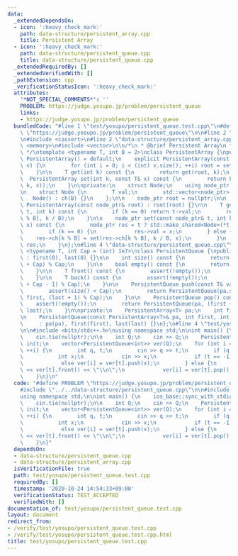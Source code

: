 ```yaml
---
data:
  _extendedDependsOn:
  - icon: ':heavy_check_mark:'
    path: data-structure/persistent_array.cpp
    title: Persistent Array
  - icon: ':heavy_check_mark:'
    path: data-structure/persistent_queue.cpp
    title: data-structure/persistent_queue.cpp
  _extendedRequiredBy: []
  _extendedVerifiedWith: []
  _pathExtension: cpp
  _verificationStatusIcon: ':heavy_check_mark:'
  attributes:
    '*NOT_SPECIAL_COMMENTS*': ''
    PROBLEM: https://judge.yosupo.jp/problem/persistent_queue
    links:
    - https://judge.yosupo.jp/problem/persistent_queue
  bundledCode: "#line 1 \"test/yosupo/persistent_queue.test.cpp\"\n#define PROBLEM\
    \ \"https://judge.yosupo.jp/problem/persistent_queue\"\n\n#line 2 \"data-structure/persistent_queue.cpp\"\
    \n#include <cassert>\n#line 2 \"data-structure/persistent_array.cpp\"\n#include\
    \ <memory>\n#include <vector>\n\n/*\n * @brief Persistent Array\n * @docs docs/data-structure/persistent_array.md\n\
    \ */\ntemplate <typename T, int B = 2>\nclass PersistentArray {\npublic:\n   \
    \ PersistentArray() = default;\n    explicit PersistentArray(const std::vector<T>&\
    \ v) {\n        for (int i = 0; i < (int) v.size(); ++i) root = set(root, i, v[i]);\n\
    \    }\n\n    T get(int k) const {\n        return get(root, k);\n    }\n\n  \
    \  PersistentArray set(int k, const T& x) const {\n        return PersistentArray(set(root,\
    \ k, x));\n    }\n\nprivate:\n    struct Node;\n    using node_ptr = std::shared_ptr<Node>;\n\
    \n    struct Node {\n        T val;\n        std::vector<node_ptr> ch;\n     \
    \   Node() : ch(B) {}\n    };\n\n    node_ptr root = nullptr;\n\n    explicit\
    \ PersistentArray(const node_ptr& root) : root(root) {}\n\n    T get(const node_ptr&\
    \ t, int k) const {\n        if (k == 0) return t->val;\n        return get(t->ch[k\
    \ % B], k / B);\n    }\n\n    node_ptr set(const node_ptr& t, int k, const T&\
    \ x) const {\n        node_ptr res = t ? std::make_shared<Node>(*t) : std::make_shared<Node>();\n\
    \        if (k == 0) {\n            res->val = x;\n        } else {\n        \
    \    res->ch[k % B] = set(res->ch[k % B], k / B, x);\n        }\n        return\
    \ res;\n    }\n};\n#line 4 \"data-structure/persistent_queue.cpp\"\n\ntemplate\
    \ <typename T, int Cap = (int) 1e7>\nclass PersistentQueue {\npublic:\n    PersistentQueue()\
    \ : first(0), last(0) {}\n\n    int size() const {\n        return (last - first\
    \ + Cap) % Cap;\n    }\n\n    bool empty() const {\n        return size() == 0;\n\
    \    }\n\n    T front() const {\n        assert(!empty());\n        return pa.get(first);\n\
    \    }\n\n    T back() const {\n        assert(!empty());\n        return pa.get((last\
    \ + Cap - 1) % Cap);\n    }\n\n    PersistentQueue push(const T& val) const {\n\
    \        assert(size() < Cap);\n        return PersistentQueue(pa.set(last, val),\
    \ first, (last + 1) % Cap);\n    }\n\n    PersistentQueue pop() const {\n    \
    \    assert(!empty());\n        return PersistentQueue(pa, (first + 1) % Cap,\
    \ last);\n    }\n\nprivate:\n    PersistentArray<T> pa;\n    int first, last;\n\
    \n    PersistentQueue(const PersistentArray<T>& pa, int first, int last)\n   \
    \     : pa(pa), first(first), last(last) {}\n};\n#line 4 \"test/yosupo/persistent_queue.test.cpp\"\
    \n\n#include <bits/stdc++.h>\nusing namespace std;\n\nint main() {\n    ios_base::sync_with_stdio(false);\n\
    \    cin.tie(nullptr);\n\n    int Q;\n    cin >> Q;\n    PersistentQueue<int>\
    \ init;\n    vector<PersistentQueue<int>> ver(Q);\n    for (int i = 0; i < Q;\
    \ ++i) {\n        int q, t;\n        cin >> q >> t;\n        if (q == 0) {\n \
    \           int x;\n            cin >> x;\n            if (t == -1) ver[i] = init.push(x);\n\
    \            else ver[i] = ver[t].push(x);\n        } else {\n            cout\
    \ << ver[t].front() << \"\\n\";\n            ver[i] = ver[t].pop();\n        }\n\
    \    }\n}\n"
  code: "#define PROBLEM \"https://judge.yosupo.jp/problem/persistent_queue\"\n\n\
    #include \"../../data-structure/persistent_queue.cpp\"\n\n#include <bits/stdc++.h>\n\
    using namespace std;\n\nint main() {\n    ios_base::sync_with_stdio(false);\n\
    \    cin.tie(nullptr);\n\n    int Q;\n    cin >> Q;\n    PersistentQueue<int>\
    \ init;\n    vector<PersistentQueue<int>> ver(Q);\n    for (int i = 0; i < Q;\
    \ ++i) {\n        int q, t;\n        cin >> q >> t;\n        if (q == 0) {\n \
    \           int x;\n            cin >> x;\n            if (t == -1) ver[i] = init.push(x);\n\
    \            else ver[i] = ver[t].push(x);\n        } else {\n            cout\
    \ << ver[t].front() << \"\\n\";\n            ver[i] = ver[t].pop();\n        }\n\
    \    }\n}"
  dependsOn:
  - data-structure/persistent_queue.cpp
  - data-structure/persistent_array.cpp
  isVerificationFile: true
  path: test/yosupo/persistent_queue.test.cpp
  requiredBy: []
  timestamp: '2020-10-24 14:54:33+09:00'
  verificationStatus: TEST_ACCEPTED
  verifiedWith: []
documentation_of: test/yosupo/persistent_queue.test.cpp
layout: document
redirect_from:
- /verify/test/yosupo/persistent_queue.test.cpp
- /verify/test/yosupo/persistent_queue.test.cpp.html
title: test/yosupo/persistent_queue.test.cpp
---
```

